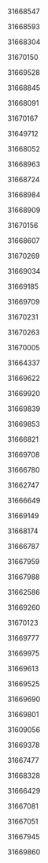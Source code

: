 31668547

31668593

31668304

31670150

31669528

31668845

31668091

31670167

31649712

31668052

31668963

31668724

31668984

31668909

31670156

31668607

31670269

31669034

31669185

31669709

31670231

31670263

31670005

31664337

31669622

31669920

31669839

31669853

31666821

31669708

31666780

31662747

31666649

31669149

31668174

31666787

31667959

31667988

31662586

31669260

31670123

31669777

31669975

31669613

31669525

31669690

31669801

31609056

31669378

31667477

31668328

31666429

31667081

31667051

31667945

31669860

